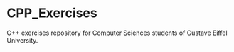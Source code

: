 # CPP_Exercises

C++ exercises repository for Computer Sciences students of Gustave Eiffel University.
